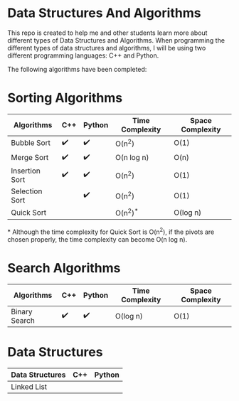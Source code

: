 # Data Structures And Algorithms
This repo is created to help me and other students learn more about different types of Data Structures and Algorithms. When programming the different types of data structures and algorithms, I will be using two different programming languages: C++ and Python.

The following algorithms have been completed:


# Sorting Algorithms

| Algorithms     | C++                | Python               | Time Complexity | Space Complexity |
|----------------|--------------------|----------------------|-----------------|------------------|
| Bubble Sort    | :heavy_check_mark: |  :heavy_check_mark:  | O(n<sup>2</sup>)|     O(1)         |
| Merge Sort     | :heavy_check_mark: | :heavy_check_mark:   | O(n log n)      |     O(n)         |
| Insertion Sort | :heavy_check_mark: |  :heavy_check_mark:  | O(n<sup>2</sup>)|   O(1)           |
| Selection Sort |  |  :heavy_check_mark:  | O(n<sup>2</sup>)|   O(1)           |
| Quick Sort     |  |    | O(n<sup>2</sup>)<sup>*</sup>      |  O(log n)          |

\* Although the time complexity for Quick Sort is  O(n<sup>2</sup>), if the pivots are chosen properly, the time complexity can become O(n log n).


# Search Algorithms

| Algorithms     | C++                | Python               | Time Complexity | Space Complexity |
|----------------|--------------------|----------------------|-----------------|------------------|
| Binary Search  | :heavy_check_mark: |  :heavy_check_mark:  | O(log n)        |     O(1)         |

# Data Structures

| Data Structures    | C++                | Python           |
|----------------|--------------------|----------------------|
| Linked List  |  |   |
